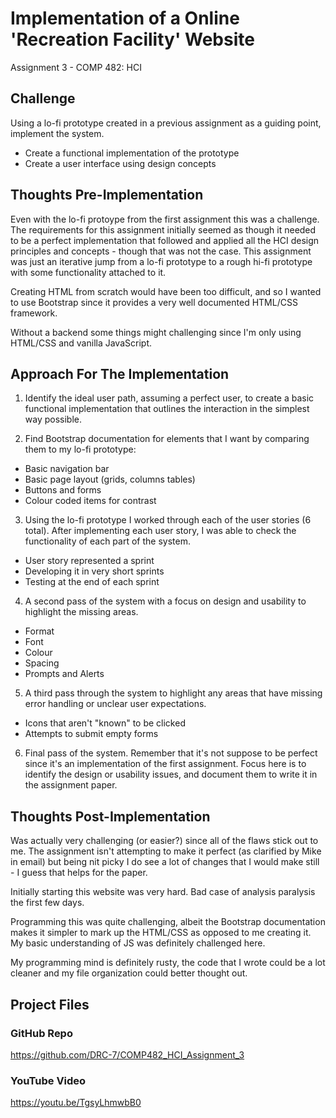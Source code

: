 # Implementation of a Online 'Recreation Facility' Website
Assignment 3 - COMP 482: HCI

## Challenge
Using a lo-fi prototype created in a previous assignment as a guiding point, implement the system.

- Create a functional implementation of the prototype
- Create a user interface using design concepts

## Thoughts Pre-Implementation
Even with the lo-fi protoype from the first assignment this was a challenge. The requirements for this assignment initially seemed as though it needed to be a perfect implementation that followed and applied all the HCI design principles and concepts - though that was not the case. This assignment was just an iterative jump from a lo-fi prototype to a rough hi-fi prototype with some functionality attached to it.

Creating HTML from scratch would have been too difficult, and so I wanted to use Bootstrap since it provides a very well documented HTML/CSS framework.

Without a backend some things might challenging since I'm only using HTML/CSS and vanilla JavaScript.

## Approach For The Implementation

1. Identify the ideal user path, assuming a perfect user, to create a basic functional implementation that outlines the interaction in the simplest way possible.

1. Find Bootstrap documentation for elements that I want by comparing them to my lo-fi prototype:
  - Basic navigation bar
  - Basic page layout (grids, columns tables)
  - Buttons and forms
  - Colour coded items for contrast

3. Using the lo-fi prototype I worked through each of the user stories (6 total). After implementing each user story, I was able to check the functionality of each part of the system. 
  - User story represented a sprint
  - Developing it in very short sprints
  - Testing at the end of each sprint

4. A second pass of the system with a focus on design and usability to highlight the missing areas.
  - Format
  - Font
  - Colour 
  - Spacing
  - Prompts and Alerts

5. A third pass through the system to highlight any areas that have missing error handling or unclear user expectations.
  - Icons that aren't "known" to be clicked
  - Attempts to submit empty forms

6. Final pass of the system. Remember that it's not suppose to be perfect since it's an implementation of the first assignment. Focus here is to identify the design or usability issues, and document them to write it in the assignment paper.

## Thoughts Post-Implementation
Was actually very challenging (or easier?) since all of the flaws stick out to me. The assignment isn't attempting to make it perfect (as clarified by Mike in email) but being nit picky I do see a lot of changes that I would make still - I guess that helps for the paper.

Initially starting this website was very hard. Bad case of analysis paralysis the first few days.

Programming this was quite challenging, albeit the Bootstrap documentation makes it simpler to mark up the HTML/CSS as opposed to me creating it. My basic understanding of JS was definitely challenged here.

My programming mind is definitely rusty, the code that I wrote could be a lot cleaner and my file organization could better thought out.

## Project Files
### GitHub Repo
https://github.com/DRC-7/COMP482_HCI_Assignment_3
### YouTube Video
https://youtu.be/TgsyLhmwbB0 

